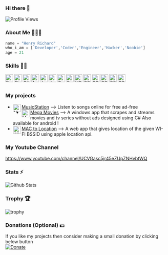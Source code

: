 ### Hi there 👋

![Profile Views](https://hits.seeyoufarm.com/api/count/incr/badge.svg?url=https://github.com/Eyepatch72/&title=Profile%20Views)

### About Me 🙋🏻‍♂️
```python
name = "Henry Richard"
who_i_am = ['Developer','Coder','Engineer','Hacker','Noobie']
age = 21
```

### Skills 👨‍💻
<img align="left" alt="Python" width="24px" src="https://cdn.jsdelivr.net/npm/simple-icons@3.2.0/icons/python.svg" />
<img align="left" alt="Flask" width="24px" src="https://cdn.jsdelivr.net/npm/simple-icons@3.2.0/icons/flask.svg" />
<img align="left" alt="GitHub" width="24px" src="https://cdn.jsdelivr.net/npm/simple-icons@3.2.0/icons/github.svg" />
<img align="left" alt="Android" width="24px" src="https://cdn.jsdelivr.net/npm/simple-icons@3.2.0/icons/android.svg" />
<img align="left" alt="JavaScript" width="24px" src="https://cdn.jsdelivr.net/npm/simple-icons@3.2.0/icons/javascript.svg" />
<img align="left" alt="Java" width="24px" src="https://cdn.jsdelivr.net/npm/simple-icons@3.2.0/icons/java.svg" />
<img align="left" alt="C" width="24px" src="https://cdn.jsdelivr.net/npm/simple-icons@3.2.0/icons/c.svg" />
<img align="left" alt="C++" width="24px" src="https://cdn.jsdelivr.net/npm/simple-icons@3.2.0/icons/cplusplus.svg" />
<img align="left" alt="HTML" width="24px" src="https://cdn.jsdelivr.net/npm/simple-icons@3.2.0/icons/html5.svg" />
<img align="left" alt="CSS" width="24px" src="https://cdn.jsdelivr.net/npm/simple-icons@3.2.0/icons/css3.svg" />
<img align="left" alt="CSS" width="24px" src="https://cdn.jsdelivr.net/npm/simple-icons@3.2.0/icons/lua.svg" />
<img align="left" alt="CSS" width="24px" src="https://cdn.jsdelivr.net/npm/simple-icons@3.2.0/icons/powershell.svg" />
<img align="left" alt="CSS" width="24px" src="https://cdn.jsdelivr.net/npm/simple-icons@3.2.0/icons/godotengine.svg" />
<img align="left" alt="CSS" width="24px" src="https://cdn.jsdelivr.net/npm/simple-icons@3.2.0/icons/linux.svg" />

</br>
</br>

### My projects
* <img align="left" alt="Music" width="24px" src="https://img.icons8.com/color/music" /> [MusicStation](https://music-station-flask-app.vercel.app/home?lang=english) --> Listen to songs online for free ad-free
* <img align="left" alt="Movie stream" width="24px" src="https://img.icons8.com/color/movie" /> [Mega Movies](https://www.henry-richard2k.ml/Projects/Mega%20Movies/) --> A windows app that scrapes and streams movies and tv series without ads designed using C# Also available for android !
* <img align="left" alt="WIFI Mac" width="24px" src="https://img.icons8.com/doodle/2x/user-location.png" /> [MAC to Location](https://www.henry-richard2k.ml/Projects/Mac-Location/) --> A web app that gives location of the given WI-FI BSSID using apple location api.

### My Youtube Channel
https://www.youtube.com/channel/UCVGasc5jr45eZUpZNHvbtWQ

### Stats ⚡️
![Github Stats](https://readmestats.vercel.app/api?username=henry-richard7&show_icons=true&title_color=333&icon_color=333&count_private=true&include_all_commits=true)

### Trophy 🏆
![trophy](https://github-profile-trophy.vercel.app/?username=henry-richard7&theme=gruvbox)

### Donations (Optional) 💵
If you like my projects then consider making a small donation by clicking below button
<br/>
[![Donate](https://img.shields.io/badge/Donate-PayPal-blue.svg)](https://www.paypal.com/paypalme/henryrics)
